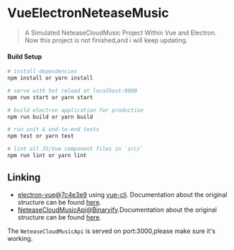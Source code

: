 # VueElectronNeteaseMusic

> A Simulated NeteaseCloudMusic Project Within Vue and Electron.  
> Now this project is not finished,and i will keep updating.

#### Build Setup

``` bash
# install dependencies
npm install or yarn install

# serve with hot reload at localhost:9080
npm run start or yarn start

# build electron application for production
npm run build or yarn build

# run unit & end-to-end tests
npm test or yarn test

# lint all JS/Vue component files in `src/`
npm run lint or yarn lint
```

## Linking

+ [electron-vue](https://github.com/SimulatedGREG/electron-vue)@[7c4e3e9](https://github.com/SimulatedGREG/electron-vue/tree/7c4e3e90a772bd4c27d2dd4790f61f09bae0fcef) using [vue-cli](https://github.com/vuejs/vue-cli). Documentation about the original structure can be found [here](https://simulatedgreg.gitbooks.io/electron-vue/content/index.html).
+ [NeteaseCloudMusicApi](https://github.com/Binaryify/NeteaseCloudMusicApi)@[Binaryify](https://github.com/Binaryify).Documentation about the original structure can be found [here](https://binaryify.github.io/NeteaseCloudMusicApi/#/).

The `NeteaseCloudMusicApi` is served on port:3000,please make sure it's working.